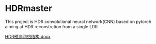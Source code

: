 # HDRmaster
This project is HDR convolutional neural network(CNN) based on pytorch aiming at HDR reconstrction from a single LDR

[HDR预测网络结构.docx](https://github.com/guanlnny/HDRmaster/files/7024788/HDR.docx)

